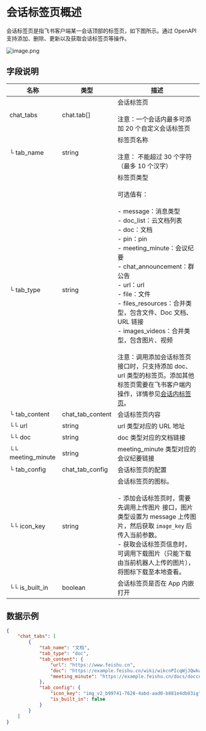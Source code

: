 # 会话标签页概述

会话标签页是指飞书客户端某一会话顶部的标签页，如下图所示。通过 OpenAPI 支持添加、删除、更新以及获取会话标签页等操作。

![image.png](//sf3-cn.feishucdn.com/obj/open-platform-opendoc/367d6fb12bb5537cea5140a72d31f941_ubSnJ4Uknk.png?height=1602&lazyload=true&maxWidth=600&width=1840)

## 字段说明

| 名称 | 类型 | 描述 |
| --- | --- | --- |
| chat_tabs | chat.tab[] | 会话标签页<br> <br>注意：一个会话内最多可添加 20 个自定义会话标签页 |
| └ tab_name | string | 标签页名称<br><br>注意： 不能超过 30 个字符（最多 10 个汉字） |
| └ tab_type | string | 标签页类型<br> <br>可选值有：<br><br>- message：消息类型<br>- doc_list：云文档列表<br>- doc：文档<br>- pin：pin<br>- meeting_minute：会议纪要<br>- chat_announcement：群公告<br>- url：url<br>- file：文件<br>- files_resources：合并类型，包含文件、Doc 文档、URL 链接<br>- images_videos：合并类型，包含图片、视频<br> <br>注意：调用添加会话标签页接口时，只支持添加 doc、url 类型的标签页。添加其他标签页需要在飞书客户端内操作，详情参见[会话内标签页](https://www.feishu.cn/hc/zh-CN/articles/536850681075)。 |
| └ tab_content | chat_tab_content | 会话标签页内容 |
| └└ url | string | url 类型对应的 URL 地址 |
| └└ doc | string | doc 类型对应的文档链接 |
| └└ meeting_minute | string | meeting_minute 类型对应的会议纪要链接 |
| └ tab_config | chat_tab_config | 会话标签页的配置 |
| └└ icon_key | string | 会话标签页的图标。<br> <br>- 添加会话标签页时，需要先调用上传图片 接口，图片类型设置为 message 上传图片，然后获取 `image_key` 后传入当前参数。<br>- 获取会话标签页信息时，可调用下载图片（只能下载由当前机器人上传的图片），将图标下载至本地查看。 |
| └└ is_built_in | boolean | 会话标签页是否在 App 内嵌打开 |



## 数据示例

```json
{
    "chat_tabs": [
        {
            "tab_name": "文档",
            "tab_type": "doc",
            "tab_content": {
                "url": "https://www.feishu.cn",
                "doc": "https://example.feishu.cn/wiki/wikcnPIcqWjJQwkwDzrB9t40123xz",
                "meeting_minute": "https://example.feishu.cn/docs/doccnvIXbV22i6hSD3utar4123dx"
            },
            "tab_config": {
                "icon_key": "img_v2_b99741-7628-4abd-aad0-b881e4db83ig",
                "is_built_in": false
            }
        }
    ]
}
```